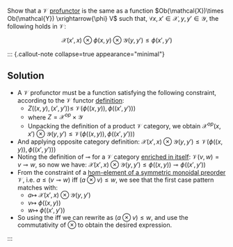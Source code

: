 Show that a $\mathcal{V}$ [profunctor](/docs/math/defs/vprof.qmd) is the same 
as a function $Ob(\mathcal{X})\times Ob(\mathcal{Y}) \xrightarrow{\phi} V$ 
such that, $\forall x,x' \in \mathcal{X}, y,y' \in \mathcal{Y}$, the 
following holds in $\mathcal{V}$:

$$\mathcal{X}(x',x)\otimes \phi(x,y) \otimes \mathcal{Y}(y,y') \leq \phi(x',y')$$

::: {.callout-note collapse=true appearance="minimal"}
## Solution
- A $\mathcal{V}$ profunctor must be a function satisfying the following 
  constraint, according to the $\mathcal{V}$ functor 
  [definition](/docs/math/defs/v_functor.qmd):
    - $Z((x,y),(x',y')) \leq$ $\mathcal{V}(\phi((x,y)),\phi((x',y')))$
    - where $Z = \mathcal{X}^{op}\times \mathcal{Y}$
    - Unpacking the definition of a product
      $\mathcal{V}$ category, we obtain
      $\mathcal{X}^{op}(x,x') \otimes \mathcal{Y}(y,y') \leq \mathcal{V}(\phi((x,y)),\phi((x',y')))$
- And applying opposite category definition: 
  $\mathcal{X}(x',x) \otimes \mathcal{Y}(y,y') \leq \mathcal{V}(\phi((x,y)),\phi((x',y')))$
- Noting the definition of $\multimap$ for a $\mathcal{V}$ category 
  [enriched in itself](/docs/math/defs/self_enriched.qmd):
    $\mathcal{V}(v,w)=v\multimap w$, so now we have: 
    $\mathcal{X}(x',x) \otimes \mathcal{Y}(y,y') \leq \phi((x,y)) \multimap \phi((x',y'))$
- From the constraint of a 
  [hom-element of a symmetric monoidal preorder](/docs/math/defs/closed_smp.qmd) 
  $\mathcal{V}$, i.e. $a \leq (v \multimap w)$ iff $(a \otimes v) \leq w$, 
  we see that the first case pattern matches with:
    - $a \mapsto$ $\mathcal{X}(x',x) \otimes \mathcal{Y}(y,y')$
    - $v \mapsto$ $\phi((x,y))$
    - $w \mapsto$ $\phi((x',y'))$
- So using the iff we can rewrite as $(a \otimes v) \leq w$, and use the 
  commutativity of $\otimes$ to obtain the desired expression.


:::
